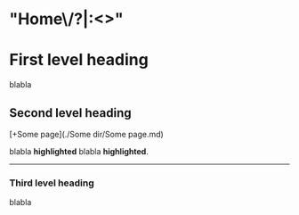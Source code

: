 # "Home\\/?|:<>"
First level heading
===================

blabla

Second level heading
--------------------

[+Some page](./Some dir/Some page.md)

blabla __highlighted__ blabla __highlighted__.


*****


### Third level heading

blabla

